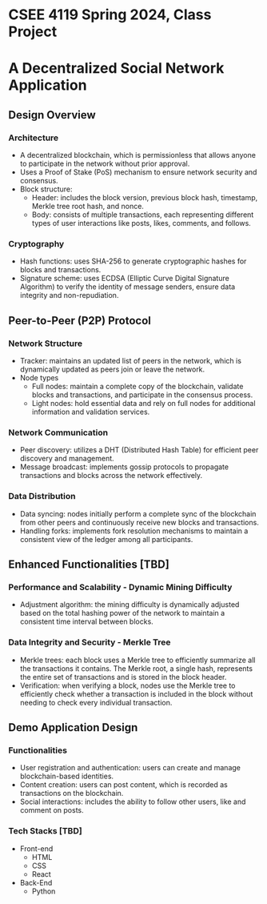 # CSEE 4119 Spring 2024, Class Project 
# A Decentralized Social Network Application

## Design Overview
### Architecture
- A decentralized blockchain, which is permissionless that allows anyone to participate in the network without prior approval.
- Uses a Proof of Stake (PoS) mechanism to ensure network security and consensus.
- Block structure: 
    - Header: includes the block version, previous block hash, timestamp, Merkle tree root hash, and nonce.
    - Body: consists of multiple transactions, each representing different types of user interactions like posts, likes, comments, and follows.

### Cryptography
- Hash functions: uses SHA-256 to generate cryptographic hashes for blocks and transactions.
- Signature scheme: uses ECDSA (Elliptic Curve Digital Signature Algorithm) to verify the identity of message senders, ensure data integrity and non-repudiation.

## Peer-to-Peer (P2P) Protocol
### Network Structure
- Tracker: maintains an updated list of peers in the network, which is dynamically updated as peers join or leave the network.
- Node types
    - Full nodes: maintain a complete copy of the blockchain, validate blocks and transactions, and participate in the consensus process.
    - Light nodes: hold essential data and rely on full nodes for additional information and validation services.

### Network Communication
- Peer discovery: utilizes a DHT (Distributed Hash Table) for efficient peer discovery and management.
- Message broadcast: implements gossip protocols to propagate transactions and blocks across the network effectively.

### Data Distribution
- Data syncing: nodes initially perform a complete sync of the blockchain from other peers and continuously receive new blocks and transactions.
- Handling forks: implements fork resolution mechanisms to maintain a consistent view of the ledger among all participants.

## Enhanced Functionalities [TBD]
### Performance and Scalability - Dynamic Mining Difficulty
- Adjustment algorithm: the mining difficulty is dynamically adjusted based on the total hashing power of the network to maintain a consistent time interval between blocks. 

### Data Integrity and Security - Merkle Tree
- Merkle trees: each block uses a Merkle tree to efficiently summarize all the transactions it contains. The Merkle root, a single hash, represents the entire set of transactions and is stored in the block header.
- Verification: when verifying a block, nodes use the Merkle tree to efficiently check whether a transaction is included in the block without needing to check every individual transaction. 

## Demo Application Design
### Functionalities
- User registration and authentication: users can create and manage blockchain-based identities.
- Content creation: users can post content, which is recorded as transactions on the blockchain.
- Social interactions: includes the ability to follow other users, like and comment on posts.
### Tech Stacks [TBD]
- Front-end
    - HTML
    - CSS
    - React
- Back-End
    - Python
